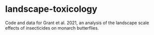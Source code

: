 # landscape-toxicology
Code and data for Grant et al. 2021, an analysis of the landscape scale effects of insecticides on monarch butterflies.
